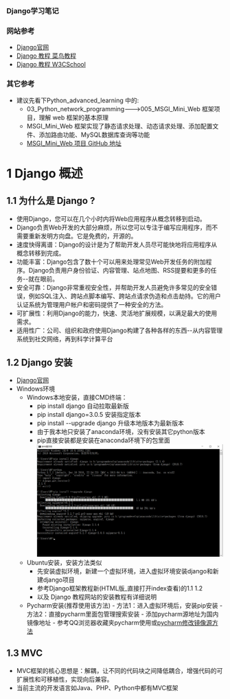 ### Django学习笔记

### 网站参考
- [Django官网](https://www.djangoproject.com/)
- [Django 教程 菜鸟教程](https://www.runoob.com/django/django-tutorial.html)
- [Django 教程 W3CSchool](https://www.w3cschool.cn/django/)

### 其它参考
- 建议先看下Python_advanced_learning 中的:
    - 03_Python_network_programming--->005_MSGI_Mini_Web 框架项目，理解 web 框架的基本原理
    - MSGI_Mini_Web 框架实现了静态请求处理、动态请求处理、添加配置文件、添加路由功能、MySQL数据库查询等功能
    - [MSGI_Mini_Web 项目 GitHub 地址](https://github.com/FelixZFB/Python_advanced_learning/tree/master/03_Python_network_programming/005_MSGI_Mini_Web%E6%A1%86%E6%9E%B6)

# 1 Django 概述
## 1.1 为什么是 Django ?
- 使用Django，您可以在几个小时内将Web应用程序从概念转移到启动。
- Django负责Web开发的大部分麻烦，所以您可以专注于编写应用程序，而不需要重新发明方向盘。它是免费的，开源的。
- 速度快得离谱：Django的设计是为了帮助开发人员尽可能快地将应用程序从概念转移到完成。
- 功能丰富：Django包含了数十个可以用来处理常见Web开发任务的附加程序。Django负责用户身份验证、内容管理、站点地图、RSS提要和更多的任务--就在眼前。
- 安全可靠：Django非常重视安全性，并帮助开发人员避免许多常见的安全错误，例如SQL注入、跨站点脚本编写、跨站点请求伪造和点击劫持。它的用户认证系统为管理用户帐户和密码提供了一种安全的方法。
- 可扩展性：利用Django的能力，快速、灵活地扩展规模，以满足最大的使用需求。
- 适用性广：公司、组织和政府使用Django构建了各种各样的东西--从内容管理系统到社交网络，再到科学计算平台

## 1.2 Django 安装
- [Django官网](https://www.djangoproject.com/)
- Windows环境
    - Windows本地安装，直接CMD终端：
        - pip install django            自动拉取最新版
        - pip install django=3.0.5      安装指定版本
        - pip install --upgrade django  升级本地版本为最新版本
        - 由于我本地只安装了anaconda环境，没有安装其它python版本
        - pip直接安装都是安装在anaconda环境下的包里面
        ![pip安装界面](99_Django笔记图片/001_windows安装更新django包到本地Anaconda环境中.png)
    - Ubuntu安装，安装方法类似
        - 先安装虚拟环境，新建一个虚拟环境，进入虚拟环境安装django和新建django项目
        - 参考Django框架教程新(HTML版_直接打开index查看)的1.1 1.2 
        - 以及 Django 教程网站的安装教程有详细说明
    - Pycharm安装(推荐使用该方法)
            - 方法1：进入虚拟环境后，安装pip安装
            - 方法2：直接pycharm里面包管理搜索安装
            - 添加pycharm源地址为国内镜像地址
            - 参考QQ浏览器收藏夹pycharm使用或[pycharm修改镜像源方法](https://blog.csdn.net/selfimpro_001/article/details/88670584)
    
## 1.3 MVC    
- MVC框架的核心思想是：解耦，让不同的代码块之间降低耦合，增强代码的可扩展性和可移植性，实现向后兼容。
- 当前主流的开发语言如Java、PHP、Python中都有MVC框架    